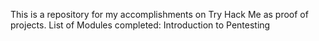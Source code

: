 This is a repository for my accomplishments on Try Hack Me as proof of projects.
List of Modules completed:
  Introduction to Pentesting
